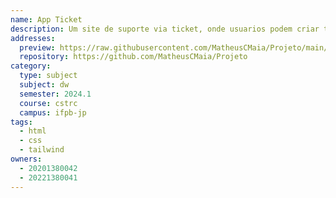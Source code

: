 ```yaml
---
name: App Ticket
description: Um site de suporte via ticket, onde usuarios podem criar tickets para ter suporte com determinado problema e saber o status da ocorrência.
addresses:
  preview: https://raw.githubusercontent.com/MatheusCMaia/Projeto/main/preview.png
  repository: https://github.com/MatheusCMaia/Projeto
category:
  type: subject
  subject: dw
  semester: 2024.1
  course: cstrc
  campus: ifpb-jp
tags:
  - html
  - css
  - tailwind
owners:
  - 20201380042
  - 20221380041
---
```

